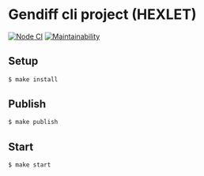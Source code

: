 # Gendiff cli project (HEXLET)

[![Node CI](https://github.com/YuliyaYakutsik/frontend-project-lvl2/workflows/CI/badge.svg)](https://github.com/YuliyaYakutsik/frontend-project-lvl2/actions)
[![Maintainability](https://api.codeclimate.com/v1/badges/8d09ac01aff3e2680303/maintainability)](https://codeclimate.com/github/YuliyaYakutsik/frontend-project-lvl2/maintainability)

## Setup

```sh
$ make install
```

## Publish

```sh
$ make publish
```

## Start

```sh
$ make start
```